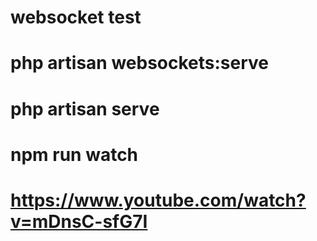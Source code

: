 # websocket test
# php artisan websockets:serve
# php artisan serve
# npm run watch


# https://www.youtube.com/watch?v=mDnsC-sfG7I